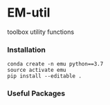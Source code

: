 # EM-util
toolbox utility functions


### Installation
```
conda create -n emu python==3.7
source activate emu
pip install --editable .
```

### Useful Packages
```pip install fastremap connected-components-3d
```
